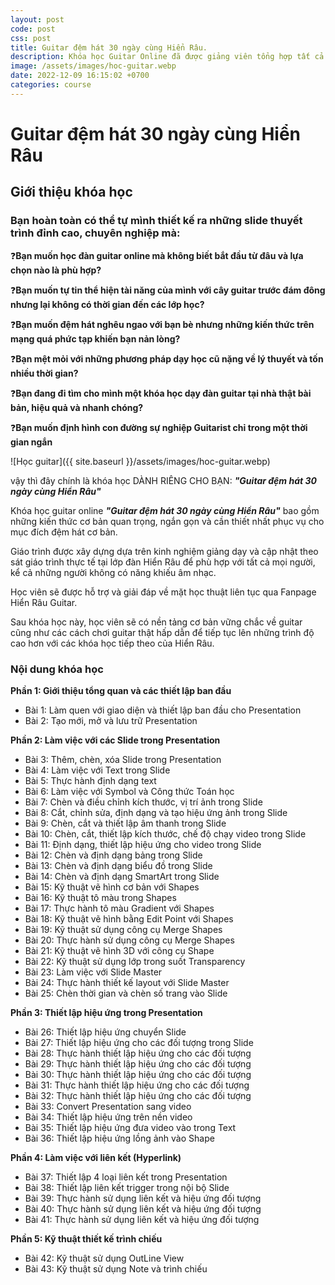 ```yaml
---
layout: post
code: post
css: post
title: Guitar đệm hát 30 ngày cùng Hiển Râu.
description: Khóa học Guitar Online đã được giảng viên tổng hợp tất cả các kiến thức về guitar cơ bản, dễ hiểu nhất trong bộ video bài giảng khóa học dạy đàn guitar này
image: /assets/images/hoc-guitar.webp
date: 2022-12-09 16:15:02 +0700
categories: course
---
```


# **Guitar đệm hát 30 ngày cùng Hiển Râu**

## Giới thiệu khóa học

### Bạn hoàn toàn có thể tự mình thiết kế ra những slide thuyết trình đỉnh cao, chuyên nghiệp mà:

❓**Bạn muốn học đàn guitar online mà không biết bắt đầu từ đâu và lựa chọn nào là phù hợp?**

❓**Bạn muốn tự tin thể hiện tài năng của mình với cây guitar trước đám đông nhưng lại không có thời gian đến các lớp học?**

❓**Bạn muốn đệm hát nghêu ngao với bạn bè nhưng những kiến thức trên mạng quá phức tạp khiến bạn nản lòng?**

❓**Bạn mệt mỏi với những phương pháp dạy học cũ nặng về lý thuyết và tốn nhiều thời gian?**

❓**Bạn đang đi tìm cho mình một khóa học dạy đàn guitar tại nhà thật bài bản, hiệu quả và nhanh chóng?**

❓**Bạn muốn định hình con đường sự nghiệp Guitarist chỉ trong một thời gian ngắn**


![Học guitar]({{ site.baseurl }}/assets/images/hoc-guitar.webp)

vậy thì đây chính là khóa học DÀNH RIÊNG CHO BẠN: ***"Guitar đệm hát 30 ngày cùng Hiển Râu"*** 

Khóa học guitar online ***"Guitar đệm hát 30 ngày cùng Hiển Râu"*** bao gồm những kiến thức cơ bản quan trọng, ngắn gọn và cần thiết nhất phục vụ cho mục đích đệm hát cơ bản.

Giáo trình được xây dựng dựa trên kinh nghiệm giảng dạy và cập nhật theo sát giáo trình thực tế tại lớp đàn Hiển Râu để phù hợp với tất cả mọi người, kể cả những người không có năng khiếu âm nhạc.

Học viên sẽ được hỗ trợ và giải đáp về mặt học thuật liên tục qua Fanpage Hiển Râu Guitar. 

Sau khóa học này, học viên sẽ có nền tảng cơ bản vững chắc về guitar cũng như các cách chơi guitar thật hấp dẫn để tiếp tục lên những trình độ cao hơn với các khóa học tiếp theo của Hiển Râu.

### Nội dung khóa học

**Phần 1: Giới thiệu tổng quan và các thiết lập ban đầu**
- Bài 1: Làm quen với giao diện và thiết lập ban đầu cho Presentation
- Bài 2: Tạo mới, mở và lưu trữ Presentation

**Phần 2: Làm việc với các Slide trong Presentation**
- Bài 3: Thêm, chèn, xóa Slide trong Presentation
- Bài 4: Làm việc với Text trong Slide
- Bài 5: Thực hành định dạng text
- Bài 6: Làm việc với Symbol và Công thức Toán học
- Bài 7: Chèn và điều chỉnh kích thước, vị trí ảnh trong Slide
- Bài 8: Cắt, chỉnh sửa, định dạng và tạo hiệu ứng ảnh trong Slide
- Bài 9: Chèn, cắt và thiết lập âm thanh trong Slide
- Bài 10: Chèn, cắt, thiết lập kích thước, chế độ chạy video trong Slide
- Bài 11: Định dạng, thiết lập hiệu ứng cho video trong Slide
- Bài 12: Chèn và định dạng bảng trong Slide
- Bài 13: Chèn và định dạng biểu đồ trong Slide
- Bài 14: Chèn và định dạng SmartArt trong Slide
- Bài 15: Kỹ thuật vẽ hình cơ bản với Shapes
- Bài 16: Kỹ thuật tô màu trong Shapes
- Bài 17: Thực hành tô màu Gradient với Shapes
- Bài 18: Kỹ thuật vẽ hình bằng Edit Point với Shapes
- Bài 19: Kỹ thuật sử dụng công cụ Merge Shapes
- Bài 20: Thực hành sử dụng công cụ Merge Shapes
- Bài 21: Kỹ thuật vẽ hình 3D với công cụ Shape
- Bài 22: Kỹ thuật sử dụng lớp trong suốt Transparency
- Bài 23: Làm việc với Slide Master
- Bài 24: Thực hành thiết kế layout với Slide Master
- Bài 25: Chèn thời gian và chèn số trang vào Slide

**Phần 3: Thiết lập hiệu ứng trong Presentation**
- Bài 26: Thiết lập hiệu ứng chuyển Slide
- Bài 27: Thiết lập hiệu ứng cho các đối tượng trong Slide
- Bài 28: Thực hành thiết lập hiệu ứng cho các đối tượng 
- Bài 29: Thực hành thiết lập hiệu ứng cho các đối tượng 
- Bài 30: Thực hành thiết lập hiệu ứng cho các đối tượng 
- Bài 31: Thực hành thiết lập hiệu ứng cho các đối tượng 
- Bài 32: Thực hành thiết lập hiệu ứng cho các đối tượng 
- Bài 33: Convert Presentation sang video
- Bài 34: Thiết lập hiệu ứng trên nền video
- Bài 35: Thiết lập hiệu ứng đưa video vào trong Text
- Bài 36: Thiết lập hiệu ứng lồng ảnh vào Shape

**Phần 4: Làm việc với liên kết (Hyperlink)**
- Bài 37: Thiết lập 4 loại liên kết trong Presentation
- Bài 38: Thiết lập liên kết trigger trong nội bộ Slide
- Bài 39: Thực hành sử dụng liên kết và hiệu ứng đối tượng 
- Bài 40: Thực hành sử dụng liên kết và hiệu ứng đối tượng 
- Bài 41: Thực hành sử dụng liên kết và hiệu ứng đối tượng 

**Phần 5: Kỹ thuật thiết kế trình chiếu**
- Bài 42: Kỹ thuật sử dụng OutLine View
- Bài 43: Kỹ thuật sử dụng Note và trình chiếu

